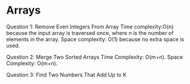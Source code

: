 # Arrays
Question 1: Remove Even Integers From Array
  Time complexity:O(n) because the input array is traversed once, where n is the number of elements in the array.
  Space complexity: O(1) because no extra space is used.
  
Question 2: Merge Two Sorted Arrays
  Time Complexity: O(m+n).
  Space Complexity: O(m+n).

  
Question 3: Find Two Numbers That Add Up to K





